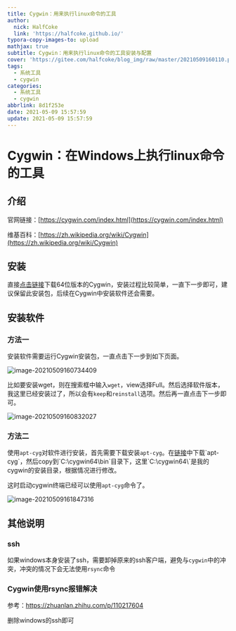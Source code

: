 ```yaml
---
title: Cygwin：用来执行linux命令的工具
author:
  nick: HalfCoke
  link: 'https://halfcoke.github.io/'
typora-copy-images-to: upload
mathjax: true
subtitle: Cygwin：用来执行linux命令的工具安装与配置
cover: 'https://gitee.com/halfcoke/blog_img/raw/master/20210509160110.png'
tags:
  - 系统工具
  - cygwin
categories:
  - 系统工具
  - cygwin
abbrlink: 8d1f253e
date: 2021-05-09 15:57:59
update: 2021-05-09 15:57:59
---
```


# Cygwin：在Windows上执行linux命令的工具

## 介绍

官网链接：[https://cygwin.com/index.html](https://cygwin.com/index.html)

维基百科：[https://zh.wikipedia.org/wiki/Cygwin](https://zh.wikipedia.org/wiki/Cygwin)

## 安装

直接[点击链接](https://cygwin.com/setup-x86_64.exe)下载64位版本的Cygwin，安装过程比较简单，一直下一步即可，建议保留此安装包，后续在Cygwin中安装软件还会需要。

## 安装软件

### 方法一

安装软件需要运行Cygwin安装包，一直点击下一步到如下页面。

![image-20210509160734409](https://gitee.com/halfcoke/blog_img/raw/master/20210509160929.png)

比如要安装wget，则在搜索框中输入`wget`，view选择Full。然后选择软件版本，我这里已经安装过了，所以会有`keep`和`reinstall`选项。然后再一直点击下一步即可。

![image-20210509160832027](https://gitee.com/halfcoke/blog_img/raw/master/20210509160940.png)

### 方法二

使用`apt-cyg`对软件进行安装，首先需要下载安装`apt-cyg`。在[链接]([https://github.com/transcode-open/apt-cyg](https://github.com/transcode-open/apt-cyg))中下载`apt-cyg`，然后copy到`C:\cygwin64\bin`目录下，这里`C:\cygwin64\`是我的cygwin的安装目录，根据情况进行修改。

这时启动cygwin终端已经可以使用`apt-cyg`命令了。

![image-20210509161847316](https://gitee.com/halfcoke/blog_img/raw/master/20210509162122.png)

## 其他说明

### ssh

如果windows本身安装了ssh，需要卸掉原来的ssh客户端，避免与`cygwin`中的冲突，冲突的情况下会无法使用`rsync`命令

### Cygwin使用rsync报错解决

参考：https://zhuanlan.zhihu.com/p/110217604

删除windows的ssh即可